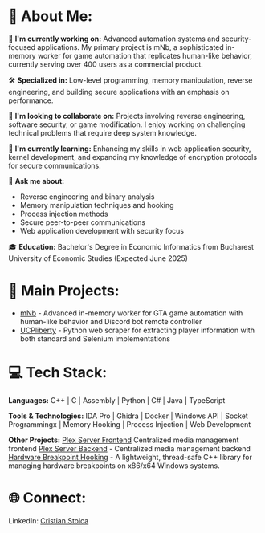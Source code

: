 # 💫 About Me:

🚀 **I'm currently working on:** Advanced automation systems and security-focused applications. My primary project is mNb, a sophisticated in-memory worker for game automation that replicates human-like behavior, currently serving over 400 users as a commercial product.

🛠️ **Specialized in:** Low-level programming, memory manipulation, reverse engineering, and building secure applications with an emphasis on performance.

🤝 **I'm looking to collaborate on:** Projects involving reverse engineering, software security, or game modification. I enjoy working on challenging technical problems that require deep system knowledge.

🌱 **I'm currently learning:** Enhancing my skills in web application security, kernel development, and expanding my knowledge of encryption protocols for secure communications.

💬 **Ask me about:**
- Reverse engineering and binary analysis
- Memory manipulation techniques and hooking
- Process injection methods
- Secure peer-to-peer communications
- Web application development with security focus

🎓 **Education:** Bachelor's Degree in Economic Informatics from Bucharest University of Economic Studies (Expected June 2025)

# 🚀 Main Projects:
- [mNb](https://github.com/Cristian0711/MNBRecode) - Advanced in-memory worker for GTA game automation with human-like behavior and Discord bot remote controller
- [UCPliberty](https://github.com/Cristian0711/ucpliberty) - Python web scraper for extracting player information with both standard and Selenium implementations

# 💻 Tech Stack:
**Languages:** C++ | C | Assembly | Python | C# | Java | TypeScript

**Tools & Technologies:** IDA Pro | Ghidra | Docker | Windows API | Socket Programmingx | Memory Hooking | Process Injection | Web Development

**Other Projects:**
[Plex Server Frontend](https://github.com/Cristian0711/torrenting-plex)  Centralized media management frontend
[Plex Server Backend](https://github.com/Cristian0711/express-plex-backend) - Centralized media management backend
[Hardware Breakpoint Hooking](https://github.com/Cristian0711/Hardware-Breakpoint-Hooking) - A lightweight, thread-safe C++ library for managing hardware breakpoints on x86/x64 Windows systems.

# 🌐 Connect:
LinkedIn: [Cristian Stoica](https://www.linkedin.com/in/cristian-stoica-608b02212/)
